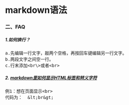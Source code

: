 # markdown语法
### 二、FAQ
##### 1.如何换行？
<pre>
a.先编辑一行文字，敲两个空格，再按回车键编辑另一行文字。
b.两段文字之间空一行。
c.行末添加&lt;br\&gt;或者&lt;br&gt;
</pre>

##### 2. [markdown里如何显示HTML标签和转义字符](http://blog.csdn.net/microcosmv/article/details/51868284)
<pre>
例1：想在页面显示&lt;br&gt;
代码为：  &amp;lt;br&amp;gt;
</pre>